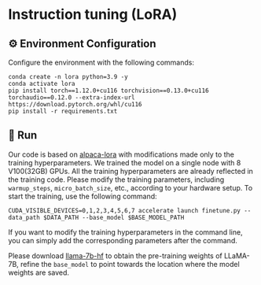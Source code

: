 
# Instruction tuning (LoRA)
## ⚙️ Environment Configuration
Configure the environment with the following commands:
```shell
conda create -n lora python=3.9 -y
conda activate lora
pip install torch==1.12.0+cu116 torchvision==0.13.0+cu116 torchaudio==0.12.0 --extra-index-url https://download.pytorch.org/whl/cu116
pip install -r requirements.txt
```
## 🚀 Run
Our code is based on [alpaca-lora](https://github.com/tloen/alpaca-lora) with modifications made only to the training hyperparameters. We trained the model on a single node with 8 V100(32GB) GPUs. All the training hyperparameters are already reflected in the training code. Please modify the training parameters, including `warmup_steps`, `micro_batch_size`, etc., according to your hardware setup. To start the training, use the following command:
```shell
CUDA_VISIBLE_DEVICES=0,1,2,3,4,5,6,7 accelerate launch finetune.py --data_path $DATA_PATH --base_model $BASE_MODEL_PATH
```
If you want to modify the training hyperparameters in the command line, you can simply add the corresponding parameters after the command.

Please download [llama-7b-hf](https://huggingface.co/decapoda-research/llama-7b-hf/tree/main) to obtain the pre-training weights of LLaMA-7B, refine the `base_model` to point towards the location where the model weights are saved.

